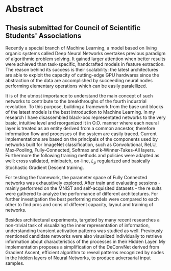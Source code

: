 

# Abstract
## Thesis submitted for Council of Scientific Students' Associations

Recently a special branch of Machine Learning, a model based on living organic systems called Deep Neural Networks overtakes previous paradigm of algorithmic problem solving. 
It gained larger attention when better results were achieved than task-specific, handcrafted models in feature extraction. 
The reason behind its success is their scalability: the latest architectures are able to exploit the capacity of cutting-edge GPU hardwares since the abstraction of the data are accomplished by succeeding neural nodes performing elementary operations which can be easily paralellized.

It is of the utmost importance to understand the main concept of such networks to contribute to the breakthroughs of the fourth industrial revolution. 
To this purpose, building a framework from the base unit blocks of the latest models is the best introduction to Machine Learning. 
In my research I have disassembled black-box representated networks to the very basic, intuitive level and reorganized it in O.O. manner where each neural layer is treated as an entity derived from a common ancestor, therefore information flow and processes of the system are easily traced. 
Current implementations are based on the principals of the components used by networks built for ImageNet classification, such as Convolutional, ReLU, Max-Pooling, Fully-Connected, Softmax and k-Winner-Takes-All layers.
Furthermore the following training methods and policies were adapted as well: cross validated, minibatch, on-line, $L_p$ regularized and basically Stochastic Gradient Descent training.

For testing the framework, the parameter space of Fully Connected networks was exhaustively explored. 
After train and evaluating sessions - mainly performed on the MNIST and self-acquisited datasets - the re sults were gathered to analyze the performance of different architectures. 
For further investigation the best performing models  were compared to each other to find pros and cons of different capacity, layout and training of networks.

Besides architectural experiments, targeted by many recent researches a non-trivial task of visualizing the inner representation of information, understanding transient activation patterns was studied as well.
Previously mentioned candidate networks were also visualized individually to retrieve information about characteristics of the processes in their Hidden Layer.
My implementation proposes a simplification of the DeConvNet derived from Gradient Ascent, efficient algorithm to reveal patterns recognized by nodes in the hidden layers of Neural Networks, to produce adversarial input samples.


